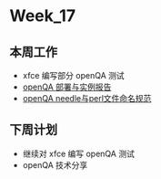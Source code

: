 # Week_17

## 本周工作

- xfce 编写部分 openQA 测试
- [openQA 部署与实例报告](https://github.com/microseyuyu/PLCT-Work-repository/blob/main/OpenQA-Build/openQA-Guide%20.md)
- [openQA needle与perl文件命名规范](https://github.com/microseyuyu/PLCT-Work-repository/blob/main/OpenQA-Build/openQA-Codestyle.md)

## 下周计划

- 继续对 xfce 编写 openQA 测试
- openQA 技术分享
